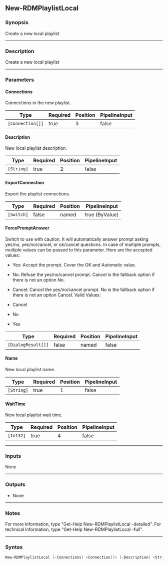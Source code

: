 New-RDMPlaylistLocal
--------------------

### Synopsis
Create a new local playlist

---

### Description

Create a new local playlist

---

### Parameters
#### **Connections**
Connections in the new playlist.

|Type            |Required|Position|PipelineInput|
|----------------|--------|--------|-------------|
|`[Connection[]]`|true    |3       |false        |

#### **Description**
New local playlist description.

|Type      |Required|Position|PipelineInput|
|----------|--------|--------|-------------|
|`[String]`|true    |2       |false        |

#### **ExportConnection**
Export the playlist connections.

|Type      |Required|Position|PipelineInput |
|----------|--------|--------|--------------|
|`[Switch]`|false   |named   |true (ByValue)|

#### **ForcePromptAnswer**
Switch to use with caution. It will automatically answer prompt asking yes/no, yes/no/cancel, or ok/cancel questions. In case of multiple prompts, multiple values can be passed to this parameter. Here are the accepted values:
* Yes: Accept the prompt. Cover the OK and Automatic value.
* No: Refuse the yes/no/cancel prompt. Cancel is the fallback option if there is not an option No.
* Cancel: Cancel the yes/no/cancel prompt. No is the fallback option if there is not an option Cancel.
Valid Values:

* Cancel
* No
* Yes

|Type              |Required|Position|PipelineInput|
|------------------|--------|--------|-------------|
|`[DialogResult[]]`|false   |named   |false        |

#### **Name**
New local playlist name.

|Type      |Required|Position|PipelineInput|
|----------|--------|--------|-------------|
|`[String]`|true    |1       |false        |

#### **WaitTime**
New local playlist wait time.

|Type     |Required|Position|PipelineInput|
|---------|--------|--------|-------------|
|`[Int32]`|true    |4       |false        |

---

### Inputs
None

---

### Outputs
* None

---

### Notes
For more information, type "Get-Help New-RDMPlaylistLocal -detailed". For technical information, type "Get-Help New-RDMPlaylistLocal -full".

---

### Syntax
```PowerShell
New-RDMPlaylistLocal [-Connections] <Connection[]> [-Description] <String> [-Name] <String> [-WaitTime] <Int32> [-ExportConnection] [-ForcePromptAnswer <Cancel | No | Yes>] [<CommonParameters>]
```
